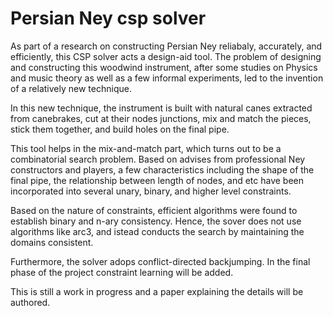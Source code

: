 # Persian Ney csp solver

As part of a research on constructing Persian Ney reliabaly, accurately, and efficiently, this CSP solver acts a design-aid tool.
The problem of designing and constructing this woodwind instrument, after some studies on Physics and music theory as well as a few informal experiments, 
led to the invention of a relatively new technique.

In this new technique, the instrument is built with natural canes extracted from canebrakes, cut at their nodes junctions, 
mix and match the pieces, stick them together, and build holes on the final pipe.

This tool helps in the mix-and-match part, which turns out to be a combinatorial search problem. Based on advises from professional Ney constructors and 
players, a few characteristics including the shape of the final pipe, the relationship between length of nodes, and etc have been incorporated into
several unary, binary, and higher level constraints.

Based on the nature of constraints, efficient algorithms were found to establish binary and n-ary consistency. Hence, the sover does not use algorithms like
arc3, and istead conducts the search by maintaining the domains consistent.

Furthermore, the solver adops conflict-directed backjumping. In the final phase of the project constraint learning will be added.

This is still a work in progress and a paper explaining the details will be authored.
